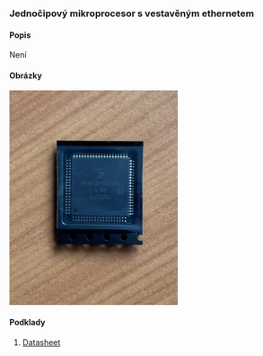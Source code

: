 ### Jednočipový mikroprocesor s vestavěným ethernetem

#### Popis

Není

#### Obrázky

<img src="mc9s12ne64-pic-1.jpg" width="300"/>

#### Podklady

1. [Datasheet](mc9s12ne64-ds.pdf)
